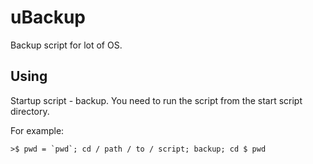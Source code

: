 # uBackup
Backup script for lot of OS.

## Using
Startup script - backup.
You need to run the script from the start script directory.

For example: 
```
>$ pwd = `pwd`; cd / path / to / script; backup; cd $ pwd
```
